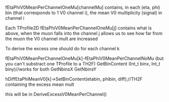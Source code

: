 fEtaPhiV0MeanPerChannelOneMu[channelMu] contains, in each (eta, phi) bin (that corresponds to 1 V0 channel i),
the mean V0 multiplicity (signal) in channel i

Each TProfile2D fEtaPhiV0MeanPerChannelOneMu[j] contains what is above, when the muon falls into the channel j
allows us to see how far from the muon the V0 channel mult are increased


To derive the excess one should do
for each channel k

fEtaPhiV0MeanPerChannelOneMu[k]-fEtaPhiV0MeanPerChannelNoMu (but you can't substract one TProfile to a TH2F)
GetBinContent (Int_t binx, Int_t biny)//works for both
GetNbinsX
GetNbinsY

hDiffEtaPhiMeanV0[k]->SetBinContent(etabin, phibin, diff);//TH2F containing the excess mean mult

this will be in DeriveExcessV0MeanPerChannel()
